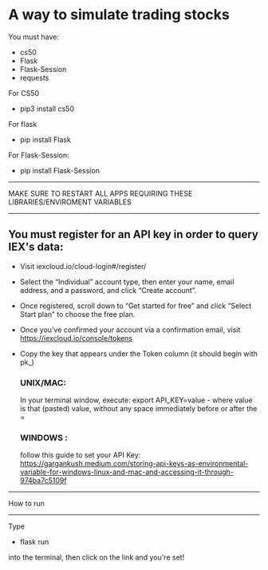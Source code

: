 # A way to simulate trading stocks

You must have:

 - cs50
 - Flask
 - Flask-Session
 - requests

For CS50
 - pip3 install cs50

For flask
 - pip install Flask

For Flask-Session:
 - pip install Flask-Session

____________________________________________________________________________
MAKE SURE TO RESTART ALL APPS REQUIRING THESE LIBRARIES/ENVIROMENT VARIABLES
____________________________________________________________________________

## You must register for an API key in order to query IEX's data:

 - Visit iexcloud.io/cloud-login#/register/
 - Select the “Individual” account type, then enter your name, email address, and a password, and click “Create account”.
 - Once registered, scroll down to “Get started for free” and click “Select Start plan” to choose the free plan.
 - Once you’ve confirmed your account via a confirmation email, visit https://iexcloud.io/console/tokens
 - Copy the key that appears under the Token column (it should begin with pk_)
    ### UNIX/MAC:
      In your terminal window, execute: 
        export API_KEY=value
       - where value is that (pasted) value, without any space immediately before or after the =

    ### WINDOWS : 
    follow this guide to set your API Key: https://gargankush.medium.com/storing-api-keys-as-environmental-variable-for-windows-linux-and-mac-and-accessing-it-through-974ba7c5109f

____________________________
How to run
____________________________

Type
  - flask run

into the terminal, then click on the link and you're set!

  
